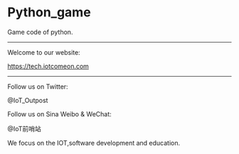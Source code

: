 # Python_game

Game code of python.

*****************************************************

Welcome to our website:

https://tech.iotcomeon.com

*****************************************************

Follow us on Twitter:

@IoT_Outpost

Follow us on Sina Weibo & WeChat:

@IoT前哨站

We focus on the IOT,software development and education.
